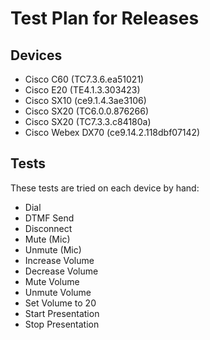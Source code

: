 # Test Plan for Releases

## Devices
* Cisco C60 (TC7.3.6.ea51021)
* Cisco E20 (TE4.1.3.303423)
* Cisco SX10 (ce9.1.4.3ae3106)
* Cisco SX20 (TC6.0.0.876266)
* Cisco SX20 (TC7.3.3.c84180a)
* Cisco Webex DX70 (ce9.14.2.118dbf07142)

## Tests
These tests are tried on each device by hand:
* Dial
* DTMF Send
* Disconnect
* Mute (Mic)
* Unmute (Mic)
* Increase Volume
* Decrease Volume
* Mute Volume
* Unmute Volume
* Set Volume to 20
* Start Presentation
* Stop Presentation
